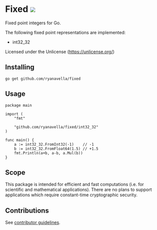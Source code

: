 # Fixed [![](https://godoc.org/github.com/ryanavella/fixed?status.svg)](https://godoc.org/github.com/ryanavella/fixed)

Fixed point integers for Go.

The following fixed point representations are implemented:

* int32_32

Licensed under the Unlicense (https://unlicense.org/)

## Installing

```shell
go get github.com/ryanavella/fixed
```

## Usage

```golang
package main

import (
	"fmt"

	"github.com/ryanavella/fixed/int32_32"
)

func main() {
	a := int32_32.FromInt32(-1)    // -1
	b := int32_32.FromFloat64(1.5) // +1.5
	fmt.Println(a+b, a-b, a.Mul(b))
}
```

## Scope

This package is intended for efficient and fast computations (i.e. for scientific and mathematical applications). There are no plans to support applications which require constant-time cryptographic security.

## Contributions

See [contributor guidelines](CONTRIBUTING.md).
